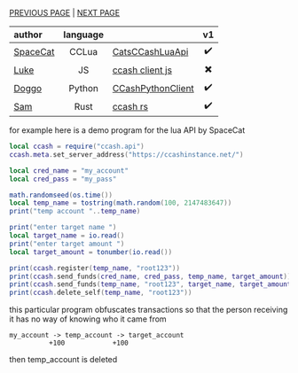[PREVIOUS PAGE](explanation.md) | [NEXT PAGE](endpoints.md)

| author                                                    | language |                                                                           |            v1            |
| :-------------------------------------------------------- | :------: | ------------------------------------------------------------------------- | :----------------------: |
| [SpaceCat](https://github.com/SpaceCat-Chan)              |  CCLua   | [CatsCCashLuaApi](https://github.com/SpaceCat-Chan/CatsCCashLuaApi)       |    :heavy_check_mark:    |
| [Luke](https://github.com/LukeeeeBennett/ccash-client-js) |    JS    | [ccash client js](https://github.com/LukeeeeBennett/ccash-client-js)      | :heavy_multiplication_x: |
| [Doggo](https://github.com/FearlessDoggo21)               |  Python  | [CCashPythonClient](https://github.com/FearlessDoggo21/CCashPythonClient) |    :heavy_check_mark:    |
| [Sam](https://github.com/STBoyden)                        |   Rust   | [ccash rs](https://github.com/STBoyden/ccash-rs)                          |    :heavy_check_mark:    |

for example here is a demo program for the lua API by SpaceCat

```lua
local ccash = require("ccash.api")
ccash.meta.set_server_address("https://ccashinstance.net/")

local cred_name = "my_account"
local cred_pass = "my_pass"

math.randomseed(os.time())
local temp_name = tostring(math.random(100, 2147483647))
print("temp account "..temp_name)

print("enter target name ")
local target_name = io.read()
print("enter target amount ")  
local target_amount = tonumber(io.read())

print(ccash.register(temp_name, "root123"))
print(ccash.send_funds(cred_name, cred_pass, temp_name, target_amount))
print(ccash.send_funds(temp_name, "root123", target_name, target_amount))
print(ccash.delete_self(temp_name, "root123"))
```

this particular program obfuscates transactions so that the person receiving it has no way of knowing who it came from 

```
my_account -> temp_account -> target_account
          +100            +100
```
then temp_account is deleted
